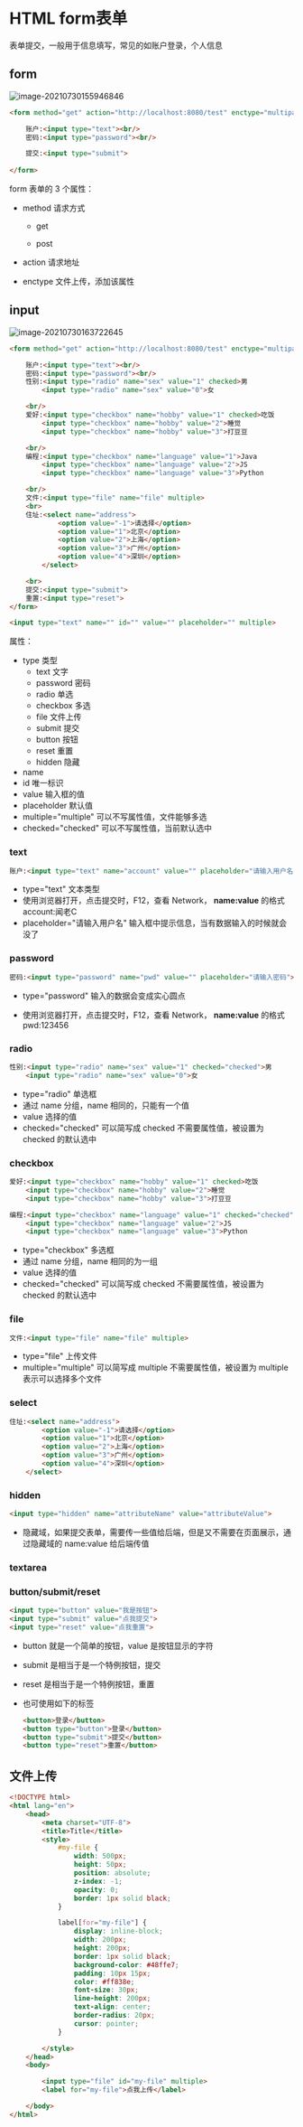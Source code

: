 # HTML form表单

表单提交，一般用于信息填写，常见的如账户登录，个人信息

## form

![image-20210730155946846](https://attach.blog.wen7.online/image-20210730155946846.png)

```html
<form method="get" action="http://localhost:8080/test" enctype="multipart/form-data">

    账户:<input type="text"><br/>
    密码:<input type="password"><br/>

    提交:<input type="submit">
    
</form>
```

form 表单的 3 个属性：

- method 请求方式

    - get

    - post

- action 请求地址
- enctype 文件上传，添加该属性



## input

![image-20210730163722645](https://attach.blog.wen7.online/image-20210730163722645.png)

```html
<form method="get" action="http://localhost:8080/test" enctype="multipart/form-data">

    账户:<input type="text"><br/>
    密码:<input type="password"><br/>
    性别:<input type="radio" name="sex" value="1" checked>男
        <input type="radio" name="sex" value="0">女

    <br/>
    爱好:<input type="checkbox" name="hobby" value="1" checked>吃饭
        <input type="checkbox" name="hobby" value="2">睡觉
        <input type="checkbox" name="hobby" value="3">打豆豆

    <br/>
    编程:<input type="checkbox" name="language" value="1">Java
        <input type="checkbox" name="language" value="2">JS
        <input type="checkbox" name="language" value="3">Python

    <br/>
    文件:<input type="file" name="file" multiple>
    <br>
    住址:<select name="address">
            <option value="-1">请选择</option>
            <option value="1">北京</option>
            <option value="2">上海</option>
            <option value="3">广州</option>
            <option value="4">深圳</option>
        </select>

    <br>
    提交:<input type="submit">
    重置:<input type="reset">
</form>
```



```html
<input type="text" name="" id="" value="" placeholder="" multiple>
```

属性：

- type 类型
    - text 			文字
    - password  密码
    - radio          单选
    - checkbox  多选
    - file             文件上传
    - submit      提交
    - button      按钮
    - reset         重置
    - hidden     隐藏
- name  
- id    唯一标识
- value  输入框的值
- placeholder  默认值
- multiple="multiple"  可以不写属性值，文件能够多选
- checked="checked"  可以不写属性值，当前默认选中



### text

```html
账户:<input type="text" name="account" value="" placeholder="请输入用户名">
```

- type="text" 文本类型
- 使用浏览器打开，点击提交时，F12，查看 Network， **name:value** 的格式   account:闻老C
- placeholder="请输入用户名"  输入框中提示信息，当有数据输入的时候就会没了



### password

```html
密码:<input type="password" name="pwd" value="" placeholder="请输入密码">
```

- type="password"  输入的数据会变成实心圆点

- 使用浏览器打开，点击提交时，F12，查看 Network， **name:value** 的格式    pwd:123456

    

### radio

```html
性别:<input type="radio" name="sex" value="1" checked="checked">男
    <input type="radio" name="sex" value="0">女
```

- type="radio" 单选框
- 通过 name 分组，name 相同的，只能有一个值
- value 选择的值
- checked="checked"  可以简写成  checked 不需要属性值，被设置为 checked 的默认选中



### checkbox

```html
爱好:<input type="checkbox" name="hobby" value="1" checked>吃饭
    <input type="checkbox" name="hobby" value="2">睡觉
    <input type="checkbox" name="hobby" value="3">打豆豆

编程:<input type="checkbox" name="language" value="1" checked="checked">Java
    <input type="checkbox" name="language" value="2">JS
    <input type="checkbox" name="language" value="3">Python
```

- type="checkbox" 多选框
- 通过 name 分组，name 相同的为一组
- value 选择的值
- checked="checked"  可以简写成  checked 不需要属性值，被设置为 checked 的默认选中



### file

```html
文件:<input type="file" name="file" multiple>
```

- type="file" 上传文件
- multiple="multiple" 可以简写成 multiple 不需要属性值，被设置为 multiple 表示可以选择多个文件



### select

```html
住址:<select name="address">
        <option value="-1">请选择</option>
        <option value="1">北京</option>
        <option value="2">上海</option>
        <option value="3">广州</option>
        <option value="4">深圳</option>
    </select>
```



### hidden

```html
<input type="hidden" name="attributeName" value="attributeValue">
```

- 隐藏域，如果提交表单，需要传一些值给后端，但是又不需要在页面展示，通过隐藏域的 name:value 给后端传值



### textarea





### button/submit/reset

```html
<input type="button" value="我是按钮">
<input type="submit" value="点我提交">
<input type="reset" value="点我重置">
```

- button 就是一个简单的按钮，value 是按钮显示的字符

- submit 是相当于是一个特例按钮，提交

- reset 是相当于是一个特例按钮，重置

- 也可使用如下的标签

	```html
	<button>登录</button>
	<button type="button">登录</button>
	<button type="submit">提交</button>
	<button type="reset">重置</button>
	```

	



## 文件上传

```html
<!DOCTYPE html>
<html lang="en">
    <head>
        <meta charset="UTF-8">
        <title>Title</title>
        <style>
            #my-file {
                width: 500px;
                height: 50px;
                position: absolute;
                z-index: -1;
                opacity: 0;
                border: 1px solid black;
            }

            label[for="my-file"] {
                display: inline-block;
                width: 200px;
                height: 200px;
                border: 1px solid black;
                background-color: #48ffe7;
                padding: 10px 15px;
                color: #ff838e;
                font-size: 30px;
                line-height: 200px;
                text-align: center;
                border-radius: 20px;
                cursor: pointer;
            }

        </style>
    </head>
    <body>

        <input type="file" id="my-file" multiple>
        <label for="my-file">点我上传</label>

    </body>
</html>
```




































